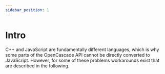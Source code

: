 ```yaml
---
sidebar_position: 1
---
```


# Intro

C++ and JavaScript are fundamentally different languages, which is why some parts of the OpenCascade API cannot be directly converted to JavaScript. However, for some of these problems workarounds exist that are described in the following.
